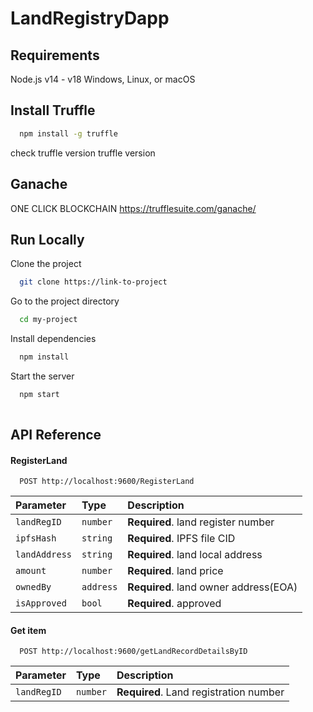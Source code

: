 # LandRegistryDapp

## Requirements
Node.js v14 - v18
Windows, Linux, or macOS

## Install Truffle

```bash
  npm install -g truffle
```
check truffle version
truffle version

## Ganache
ONE CLICK BLOCKCHAIN
https://trufflesuite.com/ganache/


## Run Locally

Clone the project

```bash
  git clone https://link-to-project
```

Go to the project directory

```bash
  cd my-project
```

Install dependencies

```bash
  npm install
```

Start the server

```bash
  npm start
  
```
  ## API Reference

  #### RegisterLand

```http
  POST http://localhost:9600/RegisterLand
```

| Parameter | Type     | Description                |
| :-------- | :------- | :------------------------- |
| `landRegID` | `number` | **Required**. land register number |
| `ipfsHash` | `string` | **Required**. IPFS file CID |
| `landAddress` | `string` | **Required**. land local address |
| `amount` | `number` | **Required**. land price |
| `ownedBy` | `address` | **Required**. land owner address(EOA) |
| `isApproved` | `bool` | **Required**. approved |




#### Get item

```http
  POST http://localhost:9600/getLandRecordDetailsByID
```

| Parameter | Type     | Description                       |
| :-------- | :------- | :-------------------------------- |
| `landRegID`      | `number` | **Required**. Land registration number |


